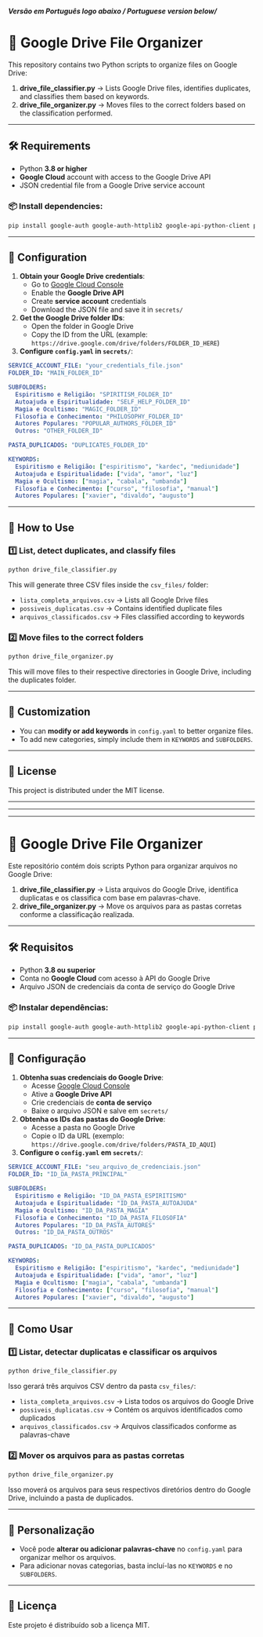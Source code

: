 ##### Versão em Português logo abaixo / Portuguese version below/
# 📌 Google Drive File Organizer

This repository contains two Python scripts to organize files on Google Drive:

1. **drive_file_classifier.py** → Lists Google Drive files, identifies duplicates, and classifies them based on keywords.
2. **drive_file_organizer.py** → Moves files to the correct folders based on the classification performed.

---

## 🛠️ Requirements

- Python **3.8 or higher**
- **Google Cloud** account with access to the Google Drive API
- JSON credential file from a Google Drive service account

### 📦 Install dependencies:

```sh
pip install google-auth google-auth-httplib2 google-api-python-client pyyaml
```

---

## 📂 Configuration

1. **Obtain your Google Drive credentials**:
   - Go to [Google Cloud Console](https://console.cloud.google.com/)
   - Enable the **Google Drive API**
   - Create **service account** credentials
   - Download the JSON file and save it in `secrets/`
2. **Get the Google Drive folder IDs**:
   - Open the folder in Google Drive
   - Copy the ID from the URL (example: `https://drive.google.com/drive/folders/FOLDER_ID_HERE`)
3. **Configure `config.yaml` in `secrets/`**:

```yaml
SERVICE_ACCOUNT_FILE: "your_credentials_file.json"
FOLDER_ID: "MAIN_FOLDER_ID"

SUBFOLDERS:
  Espiritismo e Religião: "SPIRITISM_FOLDER_ID"
  Autoajuda e Espiritualidade: "SELF_HELP_FOLDER_ID"
  Magia e Ocultismo: "MAGIC_FOLDER_ID"
  Filosofia e Conhecimento: "PHILOSOPHY_FOLDER_ID"
  Autores Populares: "POPULAR_AUTHORS_FOLDER_ID"
  Outros: "OTHER_FOLDER_ID"

PASTA_DUPLICADOS: "DUPLICATES_FOLDER_ID"

KEYWORDS:
  Espiritismo e Religião: ["espiritismo", "kardec", "mediunidade"]
  Autoajuda e Espiritualidade: ["vida", "amor", "luz"]
  Magia e Ocultismo: ["magia", "cabala", "umbanda"]
  Filosofia e Conhecimento: ["curso", "filosofia", "manual"]
  Autores Populares: ["xavier", "divaldo", "augusto"]
```

---

## 🚀 How to Use

### **1️⃣ List, detect duplicates, and classify files**

```sh
python drive_file_classifier.py
```

This will generate three CSV files inside the `csv_files/` folder:

- `lista_completa_arquivos.csv` → Lists all Google Drive files
- `possiveis_duplicatas.csv` → Contains identified duplicate files
- `arquivos_classificados.csv` → Files classified according to keywords

### **2️⃣ Move files to the correct folders**

```sh
python drive_file_organizer.py
```

This will move files to their respective directories in Google Drive, including the duplicates folder.

---

## 📌 Customization

- You can **modify or add keywords** in `config.yaml` to better organize files.
- To add new categories, simply include them in `KEYWORDS` and `SUBFOLDERS`.

---

## 📖 License

This project is distributed under the MIT license.


---
---
---

# 📌 Google Drive File Organizer

Este repositório contém dois scripts Python para organizar arquivos no Google Drive:

1. **drive\_file\_classifier.py** → Lista arquivos do Google Drive, identifica duplicatas e os classifica com base em palavras-chave.
2. **drive\_file\_organizer.py** → Move os arquivos para as pastas corretas conforme a classificação realizada.

---

## 🛠️ Requisitos

- Python **3.8 ou superior**
- Conta no **Google Cloud** com acesso à API do Google Drive
- Arquivo JSON de credenciais da conta de serviço do Google Drive

### 📦 Instalar dependências:

```sh
pip install google-auth google-auth-httplib2 google-api-python-client pyyaml
```

---

## 📂 Configuração

1. **Obtenha suas credenciais do Google Drive**:
   - Acesse [Google Cloud Console](https://console.cloud.google.com/)
   - Ative a **Google Drive API**
   - Crie credenciais de **conta de serviço**
   - Baixe o arquivo JSON e salve em `secrets/`
2. **Obtenha os IDs das pastas do Google Drive**:
   - Acesse a pasta no Google Drive
   - Copie o ID da URL (exemplo: `https://drive.google.com/drive/folders/PASTA_ID_AQUI`)
3. **Configure o `config.yaml` em `secrets/`**:

```yaml
SERVICE_ACCOUNT_FILE: "seu_arquivo_de_credenciais.json"
FOLDER_ID: "ID_DA_PASTA_PRINCIPAL"

SUBFOLDERS:
  Espiritismo e Religião: "ID_DA_PASTA_ESPIRITISMO"
  Autoajuda e Espiritualidade: "ID_DA_PASTA_AUTOAJUDA"
  Magia e Ocultismo: "ID_DA_PASTA_MAGIA"
  Filosofia e Conhecimento: "ID_DA_PASTA_FILOSOFIA"
  Autores Populares: "ID_DA_PASTA_AUTORES"
  Outros: "ID_DA_PASTA_OUTROS"

PASTA_DUPLICADOS: "ID_DA_PASTA_DUPLICADOS"

KEYWORDS:
  Espiritismo e Religião: ["espiritismo", "kardec", "mediunidade"]
  Autoajuda e Espiritualidade: ["vida", "amor", "luz"]
  Magia e Ocultismo: ["magia", "cabala", "umbanda"]
  Filosofia e Conhecimento: ["curso", "filosofia", "manual"]
  Autores Populares: ["xavier", "divaldo", "augusto"]
```

---

## 🚀 Como Usar

### **1️⃣ Listar, detectar duplicatas e classificar os arquivos**

```sh
python drive_file_classifier.py
```

Isso gerará três arquivos CSV dentro da pasta `csv_files/`:

- `lista_completa_arquivos.csv` → Lista todos os arquivos do Google Drive
- `possiveis_duplicatas.csv` → Contém os arquivos identificados como duplicados
- `arquivos_classificados.csv` → Arquivos classificados conforme as palavras-chave

### **2️⃣ Mover os arquivos para as pastas corretas**

```sh
python drive_file_organizer.py
```

Isso moverá os arquivos para seus respectivos diretórios dentro do Google Drive, incluindo a pasta de duplicados.

---

## 📌 Personalização

- Você pode **alterar ou adicionar palavras-chave** no `config.yaml` para organizar melhor os arquivos.
- Para adicionar novas categorias, basta incluí-las no `KEYWORDS` e no `SUBFOLDERS`.

---

## 📖 Licença

Este projeto é distribuído sob a licença MIT.

